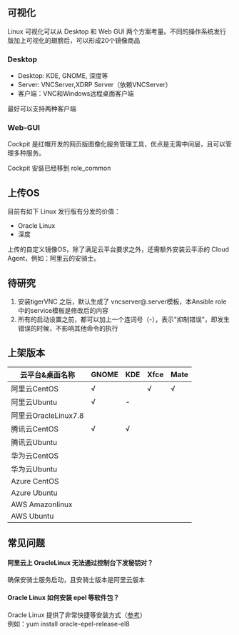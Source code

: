 ## 可视化

Linux 可视化可以从 Desktop 和 Web GUI 两个方案考量。不同的操作系统发行版加上可视化的翅膀后，可以形成20个镜像商品

### Desktop

* Desktop: KDE, GNOME, 深度等
* Server: VNCServer,XDRP Server（依赖VNCServer）
* 客户端：VNC和Windows远程桌面客户端

最好可以支持两种客户端

### Web-GUI

Cockpit 是红帽开发的网页版图像化服务管理工具，优点是无需中间层，且可以管理多种服务。  

Cockpit 安装已经移到 role_common


## 上传OS

目前有如下 Linux 发行版有分发的价值：

* Oracle Linux
* 深度

上传的自定义镜像OS，除了满足云平台要求之外，还需额外安装云平添的 Cloud Agent，例如：阿里云的安骑士。

## 待研究

1. 安装tigerVNC 之后，默认生成了 vncserver@.server模板，本Ansible role 中的service模板是修改后的内容
2. 所有的启动设置之前，都可以加上一个连词号（-），表示"抑制错误"，即发生错误的时候，不影响其他命令的执行

## 上架版本

|云平台&桌面名称|  GNOME  |   KDE  |  Xfce  |  Mate  | 
|  -------------- |  --------------  | --------------  | --------------  | --------------  |
|阿里云CentOS|  √  ||√|√|
|阿里云Ubuntu|√|-|||
|阿里云OracleLinux7.8|||||
|腾讯云CentOS|√|√|||
|腾讯云Ubuntu|||||
|华为云CentOS|||||
|华为云Ubuntu|||||
|Azure CentOS|||||
|Azure Ubuntu|||||
|AWS Amazonlinux|||||
|AWS Ubuntu|||||

## 常见问题

#### 阿里云上 OracleLinux 无法通过控制台下发秘钥对？

确保安骑士服务启动，且安骑士版本是阿里云版本

#### Oracle Linux 如何安装 epel 等软件包？

Oracle Linux 提供了非常快捷等安装方式（[参考](https://yum.oracle.com/getting-started.html#installing-software-from-oracle-linux-yum-server)）  
例如：yum install oracle-epel-release-el8

